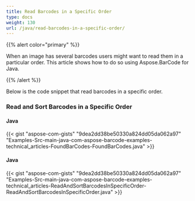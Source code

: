 ```yaml
---
title: Read Barcodes in a Specific Order
type: docs
weight: 130
url: /java/read-barcodes-in-a-specific-order/
---
```


{{% alert color="primary" %}} 

When an image has several barcodes users might want to read them in a particular order. This article shows how to do so using Aspose.BarCode for Java.

{{% /alert %}} 

Below is the code snippet that read barcodes in a specific order.
### **Read and Sort Barcodes in a Specific Order**
#### **Java**
{{< gist "aspose-com-gists" "9dea2dd38be50330a824dd05da062a97" "Examples-Src-main-java-com-aspose-barcode-examples-technical_articles-FoundBarCodes-FoundBarCodes.java" >}}


#### **Java**
{{< gist "aspose-com-gists" "9dea2dd38be50330a824dd05da062a97" "Examples-Src-main-java-com-aspose-barcode-examples-technical_articles-ReadAndSortBarcodesInSpecificOrder-ReadAndSortBarcodesInSpecificOrder.java" >}}
